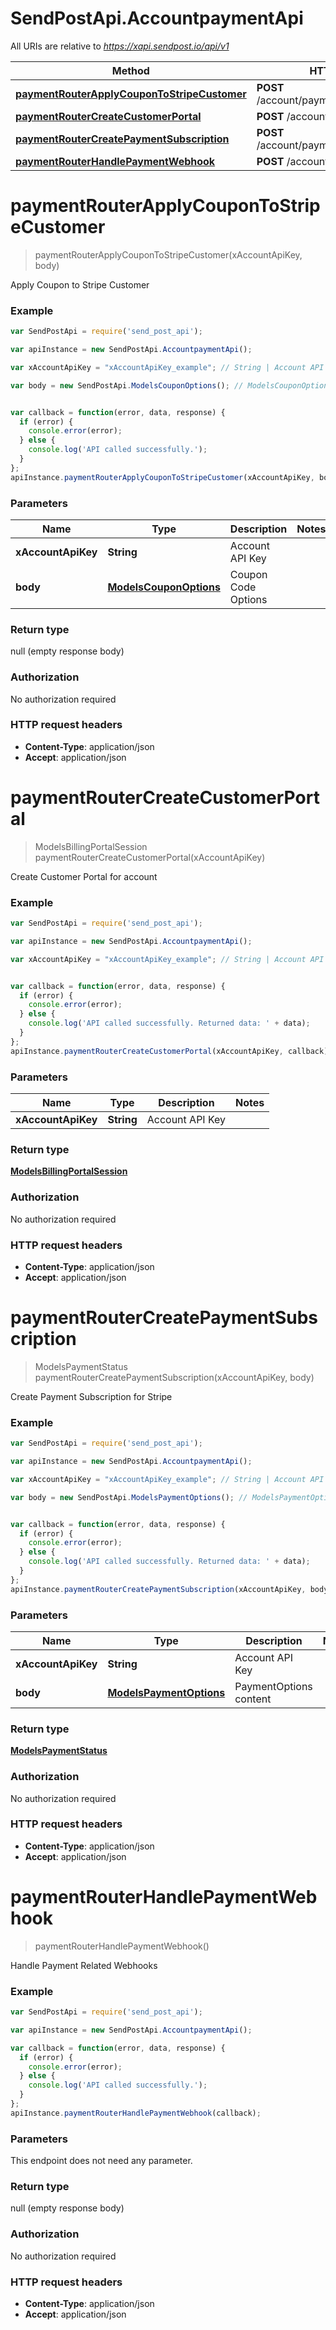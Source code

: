 # SendPostApi.AccountpaymentApi

All URIs are relative to *https://xapi.sendpost.io/api/v1*

Method | HTTP request | Description
------------- | ------------- | -------------
[**paymentRouterApplyCouponToStripeCustomer**](AccountpaymentApi.md#paymentRouterApplyCouponToStripeCustomer) | **POST** /account/payment/customer/coupon | 
[**paymentRouterCreateCustomerPortal**](AccountpaymentApi.md#paymentRouterCreateCustomerPortal) | **POST** /account/payment/portal | 
[**paymentRouterCreatePaymentSubscription**](AccountpaymentApi.md#paymentRouterCreatePaymentSubscription) | **POST** /account/payment/subscription | 
[**paymentRouterHandlePaymentWebhook**](AccountpaymentApi.md#paymentRouterHandlePaymentWebhook) | **POST** /account/payment/webhook | 


<a name="paymentRouterApplyCouponToStripeCustomer"></a>
# **paymentRouterApplyCouponToStripeCustomer**
> paymentRouterApplyCouponToStripeCustomer(xAccountApiKey, body)



Apply Coupon to Stripe Customer

### Example
```javascript
var SendPostApi = require('send_post_api');

var apiInstance = new SendPostApi.AccountpaymentApi();

var xAccountApiKey = "xAccountApiKey_example"; // String | Account API Key

var body = new SendPostApi.ModelsCouponOptions(); // ModelsCouponOptions | Coupon Code Options


var callback = function(error, data, response) {
  if (error) {
    console.error(error);
  } else {
    console.log('API called successfully.');
  }
};
apiInstance.paymentRouterApplyCouponToStripeCustomer(xAccountApiKey, body, callback);
```

### Parameters

Name | Type | Description  | Notes
------------- | ------------- | ------------- | -------------
 **xAccountApiKey** | **String**| Account API Key | 
 **body** | [**ModelsCouponOptions**](ModelsCouponOptions.md)| Coupon Code Options | 

### Return type

null (empty response body)

### Authorization

No authorization required

### HTTP request headers

 - **Content-Type**: application/json
 - **Accept**: application/json

<a name="paymentRouterCreateCustomerPortal"></a>
# **paymentRouterCreateCustomerPortal**
> ModelsBillingPortalSession paymentRouterCreateCustomerPortal(xAccountApiKey)



Create Customer Portal for account

### Example
```javascript
var SendPostApi = require('send_post_api');

var apiInstance = new SendPostApi.AccountpaymentApi();

var xAccountApiKey = "xAccountApiKey_example"; // String | Account API Key


var callback = function(error, data, response) {
  if (error) {
    console.error(error);
  } else {
    console.log('API called successfully. Returned data: ' + data);
  }
};
apiInstance.paymentRouterCreateCustomerPortal(xAccountApiKey, callback);
```

### Parameters

Name | Type | Description  | Notes
------------- | ------------- | ------------- | -------------
 **xAccountApiKey** | **String**| Account API Key | 

### Return type

[**ModelsBillingPortalSession**](ModelsBillingPortalSession.md)

### Authorization

No authorization required

### HTTP request headers

 - **Content-Type**: application/json
 - **Accept**: application/json

<a name="paymentRouterCreatePaymentSubscription"></a>
# **paymentRouterCreatePaymentSubscription**
> ModelsPaymentStatus paymentRouterCreatePaymentSubscription(xAccountApiKey, body)



Create Payment Subscription for Stripe

### Example
```javascript
var SendPostApi = require('send_post_api');

var apiInstance = new SendPostApi.AccountpaymentApi();

var xAccountApiKey = "xAccountApiKey_example"; // String | Account API Key

var body = new SendPostApi.ModelsPaymentOptions(); // ModelsPaymentOptions | PaymentOptions content


var callback = function(error, data, response) {
  if (error) {
    console.error(error);
  } else {
    console.log('API called successfully. Returned data: ' + data);
  }
};
apiInstance.paymentRouterCreatePaymentSubscription(xAccountApiKey, body, callback);
```

### Parameters

Name | Type | Description  | Notes
------------- | ------------- | ------------- | -------------
 **xAccountApiKey** | **String**| Account API Key | 
 **body** | [**ModelsPaymentOptions**](ModelsPaymentOptions.md)| PaymentOptions content | 

### Return type

[**ModelsPaymentStatus**](ModelsPaymentStatus.md)

### Authorization

No authorization required

### HTTP request headers

 - **Content-Type**: application/json
 - **Accept**: application/json

<a name="paymentRouterHandlePaymentWebhook"></a>
# **paymentRouterHandlePaymentWebhook**
> paymentRouterHandlePaymentWebhook()



Handle Payment Related Webhooks

### Example
```javascript
var SendPostApi = require('send_post_api');

var apiInstance = new SendPostApi.AccountpaymentApi();

var callback = function(error, data, response) {
  if (error) {
    console.error(error);
  } else {
    console.log('API called successfully.');
  }
};
apiInstance.paymentRouterHandlePaymentWebhook(callback);
```

### Parameters
This endpoint does not need any parameter.

### Return type

null (empty response body)

### Authorization

No authorization required

### HTTP request headers

 - **Content-Type**: application/json
 - **Accept**: application/json


